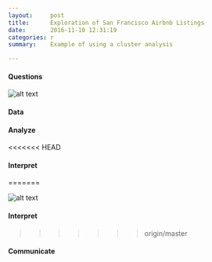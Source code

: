 ```yaml
---
layout:     post
title:      Exploration of San Francisco Airbnb Listings
date:       2016-11-10 12:31:19
categories: r
summary:    Example of using a cluster analysis

---
```


#### Questions

![alt text](https://chrisstroud.github.io/projects/Airbnb-SF/number-clusters.png "Logo Title Text 1")




#### Data
#### Analyze
<<<<<<< HEAD
#### Interpret
=======

![alt text](https://chrisstroud.github.io/projects/Airbnb-SF/number-clusters.png "Logo Title Text 1")



#### Interpret 
>>>>>>> origin/master
#### Communicate
